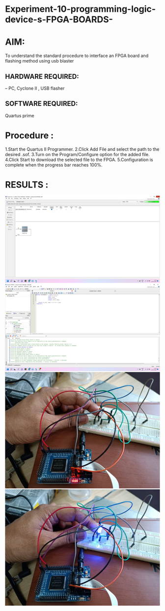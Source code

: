 # Experiment-10-programming-logic-device-s-FPGA-BOARDS-
 # AIM:
  To understand the standard procedure to interface an FPGA board and flashing method using usb blaster 
## HARDWARE REQUIRED:
  – PC, Cyclone II , USB flasher
## SOFTWARE REQUIRED: 
  Quartus prime
# Procedure :
1.Start the Quartus II Programmer.
2.Click Add File and select the path to the desired .sof.
3.Turn on the Program/Configure option for the added file.
4.Click Start to download the selected file to the FPGA. 5.Configuration is complete when the progress bar reaches 100%.
 






# RESULTS :

![output](./WhatsApp%20Image%202022-11-22%20at%205.52.41%20PM.jpeg)
![output](./WhatsApp%20Image%202022-11-22%20at%205.52.42%20PM.jpeg)
![output](./WhatsApp%20Image%202022-11-22%20at%205.52.43%20PM.jpeg)
![output](./WhatsApp%20Image%202022-11-22%20at%205.52.40%20PM.jpeg)

